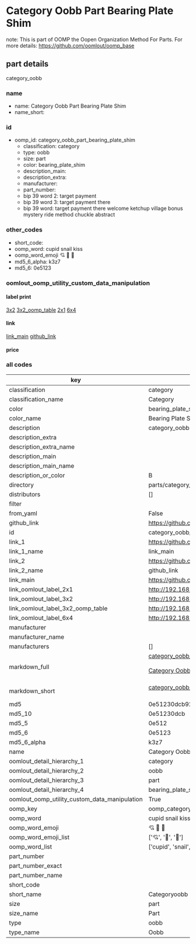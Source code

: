 # Category Oobb Part Bearing Plate Shim  

note: This is part of OOMP the Oopen Organization Method For Parts. For more details: https://github.com/oomlout/oomp_base

##  part details



category_oobb

### name
* name: Category Oobb Part Bearing Plate Shim
* name_short: 
### id
* oomp_id: category_oobb_part_bearing_plate_shim
  * classification: category
  * type: oobb
  * size: part
  * color: bearing_plate_shim
  * description_main: 
  * description_extra: 
  * manufacturer: 
  * part_number: 
  * bip 39 word 2: target payment
  * bip 39 word 3: target payment there
  * bip 39 word: target payment there welcome ketchup village bonus mystery ride method chuckle abstract

### other_codes
* short_code: 
* oomp_word: cupid snail kiss
* oomp_word_emoji :cupid: :snail: :kiss:
* md5_6_alpha: k3z7
* md5_6: 0e5123






### oomlout_oomp_utility_custom_data_manipulation
#### label print
[3x2](http://192.168.1.245:1112/?label=oomp%20k3z7)
[3x2_oomp_table](http://192.168.1.107:1112/?label=oomp%20k3z7)
[2x1](http://192.168.1.242:1112/?label=oomp%20k3z7)
[6x4](http://192.168.1.55:1112/?label=oomp%20k3z7)    

#### link

[link_main](https://github.com/oomlout/oomlout_oomp_current_version_messy/tree/main/parts/category_oobb_part_bearing_plate_shim) [github_link](https://github.com/oomlout/oomlout_oomp_part_src/tree/main/parts/category_oobb_part_bearing_plate_shim)                             

#### price







### all codes 
| key | value |  
| --- | --- |  
| classification | category |  
| classification_name | Category |  
| color | bearing_plate_shim |  
| color_name | Bearing Plate Shim |  
| description | category_oobb |  
| description_extra |  |  
| description_extra_name |  |  
| description_main |  |  
| description_main_name |  |  
| description_or_color | B  |  
| directory | parts/category_oobb_part_bearing_plate_shim |  
| distributors | [] |  
| filter |  |  
| from_yaml | False |  
| github_link | https://github.com/oomlout/oomlout_oomp_part_src/tree/main/parts/category_oobb_part_bearing_plate_shim |  
| id | category_oobb_part_bearing_plate_shim |  
| link_1 | https://github.com/oomlout/oomlout_oomp_current_version_messy/tree/main/parts/category_oobb_part_bearing_plate_shim |  
| link_1_name | link_main |  
| link_2 | https://github.com/oomlout/oomlout_oomp_part_src/tree/main/parts/category_oobb_part_bearing_plate_shim |  
| link_2_name | github_link |  
| link_main | https://github.com/oomlout/oomlout_oomp_current_version_messy/tree/main/parts/category_oobb_part_bearing_plate_shim |  
| link_oomlout_label_2x1 | http://192.168.1.242:1112/?label=oomp%20k3z7 |  
| link_oomlout_label_3x2 | http://192.168.1.245:1112/?label=oomp%20k3z7 |  
| link_oomlout_label_3x2_oomp_table | http://192.168.1.107:1112/?label=oomp%20k3z7 |  
| link_oomlout_label_6x4 | http://192.168.1.55:1112/?label=oomp%20k3z7 |  
| manufacturer |  |  
| manufacturer_name |  |  
| manufacturers | [] |  
| markdown_full | [category_oobb_part_bearing_plate_shim](https://github.com/oomlout/oomlout_oomp_current_version_messy/tree/main/parts/category_oobb_part_bearing_plate_shim)<br>[](https://github.com/oomlout/oomlout_oomp_current_version_messy/tree/main/parts/category_oobb_part_bearing_plate_shim)<br>[Category Oobb Part Bearing Plate Shim](https://github.com/oomlout/oomlout_oomp_current_version_messy/tree/main/parts/category_oobb_part_bearing_plate_shim)<br><br> |  
| markdown_short | [category_oobb_part_bearing_plate_shim](https://github.com/oomlout/oomlout_oomp_current_version_messy/tree/main/parts/category_oobb_part_bearing_plate_shim)<br><br> |  
| md5 | 0e51230dcb92632fd03cff95c0e86eef |  
| md5_10 | 0e51230dcb |  
| md5_5 | 0e512 |  
| md5_6 | 0e5123 |  
| md5_6_alpha | k3z7 |  
| name | Category Oobb Part Bearing Plate Shim |  
| oomlout_detail_hierarchy_1 | category |  
| oomlout_detail_hierarchy_2 | oobb |  
| oomlout_detail_hierarchy_3 | part |  
| oomlout_detail_hierarchy_4 | bearing_plate_shim |  
| oomlout_oomp_utility_custom_data_manipulation | True |  
| oomp_key | oomp_category_oobb_part_bearing_plate_shim |  
| oomp_word | cupid snail kiss |  
| oomp_word_emoji | :cupid: :snail: :kiss: |  
| oomp_word_emoji_list | [':cupid:', ':snail:', ':kiss:'] |  
| oomp_word_list | ['cupid', 'snail', 'kiss'] |  
| part_number |  |  
| part_number_exact |  |  
| part_number_name |  |  
| short_code |  |  
| short_name | Categoryoobb |  
| size | part |  
| size_name | Part |  
| type | oobb |  
| type_name | Oobb |  
